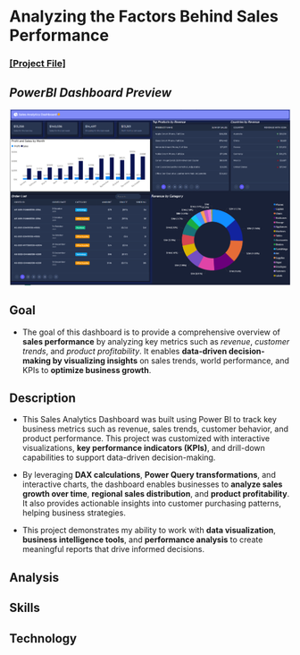 # Analyzing the Factors Behind Sales Performance

### [[Project File]](/PowerBI/Content/Sales_Analytics_Dashboard.pbix)

## *PowerBI Dashboard Preview*
![Dashboard Preview](/PowerBI/Images/Sales_Dashboard_Images/SalesDashboard.png)

## Goal
- The goal of this dashboard is to provide a comprehensive overview of **sales performance** by analyzing key metrics such as *revenue*, *customer trends*, and *product profitability*. It enables **data-driven decision-making by visualizing insights** on sales trends, world performance, and KPIs to **optimize business growth**.
## Description
- This Sales Analytics Dashboard was built using Power BI to track key business metrics such as revenue, sales trends, customer behavior, and product performance. This project was customized with interactive visualizations, **key performance indicators (KPIs)**, and drill-down capabilities to support data-driven decision-making.
  
- By leveraging **DAX calculations**, **Power Query transformations**, and interactive charts, the dashboard enables businesses to **analyze sales growth over time**, **regional sales distribution**, and **product profitability**. It also provides actionable insights into customer purchasing patterns, helping business strategies.
  
- This project demonstrates my ability to work with **data visualization**, **business intelligence tools**, and **performance analysis** to create meaningful reports that drive informed decisions.
## Analysis

## Skills

## Technology
